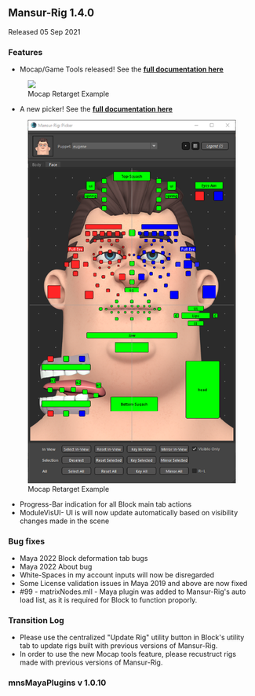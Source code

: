 ## Mansur-Rig 1.4.0
Released 05 Sep 2021

### Features
- Mocap/Game Tools released! See the <a href = "../../userGuides/Mocap-And-Game-Tools/"><b><u>full documentation here</b></u></a>
<figure>
  <img src="../../images/releaseNotes/140_mocapDummy.gif"/>
  <figcaption>Mocap Retarget Example</figcaption>
</figure>

- A new picker! See the <a href = "../../userGuides/The-Picker/"><b><u>full documentation here</b></u></a>

<figure>
  <img src="../../images/releaseNotes/140_pickerFaceExampleA.png"/>
  <figcaption>Mocap Retarget Example</figcaption>
</figure>

- Progress-Bar indication for all Block main tab actions
- ModuleVisUI- UI is will now update automatically based on visibility changes made in the scene

### Bug fixes
- Maya 2022 Block deformation tab bugs
- Maya 2022 About bug
- White-Spaces in my account inputs will now be disregarded
- Some License validation issues in Maya 2019 and above are now fixed
- \#99 - matrixNodes.mll - Maya plugin was added to Mansur-Rig's auto load list, as it is required for Block to function proporly.

### Transition Log
- Please use the centralized "Update Rig" utility button in Block's utility tab to update rigs built with previous versions of Mansur-Rig. 
- In order to use the new Mocap tools feature, please recustruct rigs made with previous versions of Mansur-Rig.

### mnsMayaPlugins v 1.0.10

